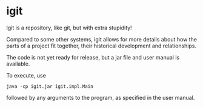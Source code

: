 # igit
Igit is a repository, like git, but with extra stupidity!

Compared to some other systems, igit allows for more details about how the parts of a project fit together, their historical development and relationships.

The code is not yet ready for release, but a jar file and user manual is available. 

To execute, use

    java -cp igit.jar igit.impl.Main

followed by any arguments to the program, as specified in the user manual.

